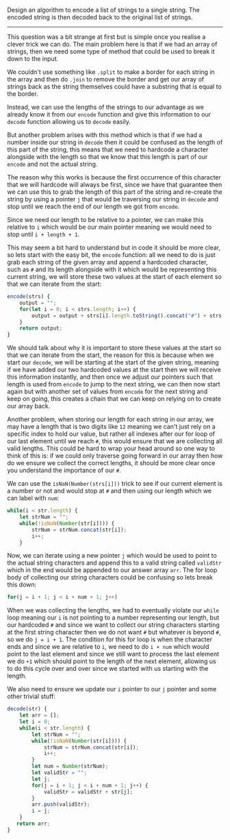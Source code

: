 Design an algorithm to encode a list of strings to a single string. The encoded string is then decoded back to the original list of strings.
***
This question was a bit strange at first but is simple once you realise a clever trick we can do. The main problem here is that if we had an array of strings, then we need some type of method that could be used to break it down to the input. 

We couldn't use something like `.split` to make a border for each string in the array and then do `.join` to remove the border and get our array of strings back as the string themselves could have a substring that is equal to the border. 

Instead, we can use the lengths of the strings to our advantage as we already know it from our `encode` function and give this information to our `decode` function allowing us to `decode` easily. 

But another problem arises with this method which is that if we had a number inside our string in `decode` then it could be confused as the length of this part of the string, this means that we need to hardcode a character alongside with the length so that we know that this length is part of our `encode` and not the actual string.

The reason why this works is because the first occurrence of this character that we will hardcode will always be first, since we have that guarantee then we can use this to grab the length of this part of the string and re-create the string by using a pointer `j` that would be traversing our string in `decode` and stop until we reach the end of our length we got from `encode`. 

Since we need our length to be relative to a pointer, we can make this relative to `i` which would be our main pointer meaning we would need to stop until `i + length + 1`. 

This may seem a bit hard to understand but in code it should be more clear, so lets start with the easy bit, the `encode` function: all we need to do is just grab each string of the given array and append a hardcoded character, such as `#` and its length alongside with it which would be representing this current string, we will store these two values at the start of each element so that we can iterate from the start:
```js
encode(strs) {
	output = "";
	for(let i = 0; i < strs.length; i++) {
		output = output + strs[i].length.toString().concat("#") + strs[i];
	}
	return output;
}
```

We should talk about why it is important to store these values at the start so that we can iterate from the start, the reason for this is because when we start our `decode`, we will be starting at the start of the given string, meaning if we have added our two hardcoded values at the start then we will receive this information instantly, and then once we adjust our pointers such that length is used from `encode` to jump to the next string, we can then now start again but with another set of values from `encode` for the next string and keep on going, this creates a chain that we can keep on relying on to create our array back.

Another problem, when storing our length for each string in our array, we may have a length that is two digits like `12` meaning we can't just rely on a specific index to hold our value, but rather all indexes after our for loop of our last element until we reach `#`, this would ensure that we are collecting all valid lengths. This could be hard to wrap your head around so one way to think of this is: if we could only traverse going forward in our array then how do we ensure we collect the correct lengths, it should be more clear once you understand the importance of our `#`.

We can use the `isNaN(Number(strs[i]))` trick to see if our current element is a number or not and would stop at `#` and then using our length which we can label with `num`:
```js
while(i < str.length) {
    let strNum = "";
    while(!isNaN(Number(str[i]))) {
	    strNum = strNum.concat(str[i]);
        i++;
    }
```

Now, we can iterate using a new pointer `j` which would be used to point to the actual string characters and append this to a valid string called `validStr` which in the end would be appended to our answer array `arr`. The for loop body of collecting our string characters could be confusing so lets break this down:
```js
for(j = i + 1; j < i + num + 1; j++)
```
When we was collecting the lengths, we had to eventually violate our `while` loop meaning our `i` is not pointing to a number representing our length, but our hardcoded `#` and since we want to collect our string characters starting at the first string character then we do not want `#` but whatever is beyond `#`, so we do `j = i + 1`. The condition for this for loop is when the character ends and since we are relative to `i`, we need to do `i + num` which would point to the last element and since we still want to process the last element we do `+1` which should point to the length of the next element, allowing us to do this cycle over and over since we started with us starting with the length. 

We also need to ensure we update our `i` pointer to our `j` pointer and some other trivial stuff:
```js
decode(str) {
    let arr = [];
    let i = 0;
    while(i < str.length) {
        let strNum = "";
        while(!isNaN(Number(str[i]))) {
            strNum = strNum.concat(str[i]);
            i++;
        }
        let num = Number(strNum);
        let validStr = "";
        let j;
        for(j = i + 1; j < i + num + 1; j++) {
            validStr = validStr + str[j];
        }
        arr.push(validStr);
        i = j;
    }
   return arr;
}
```





